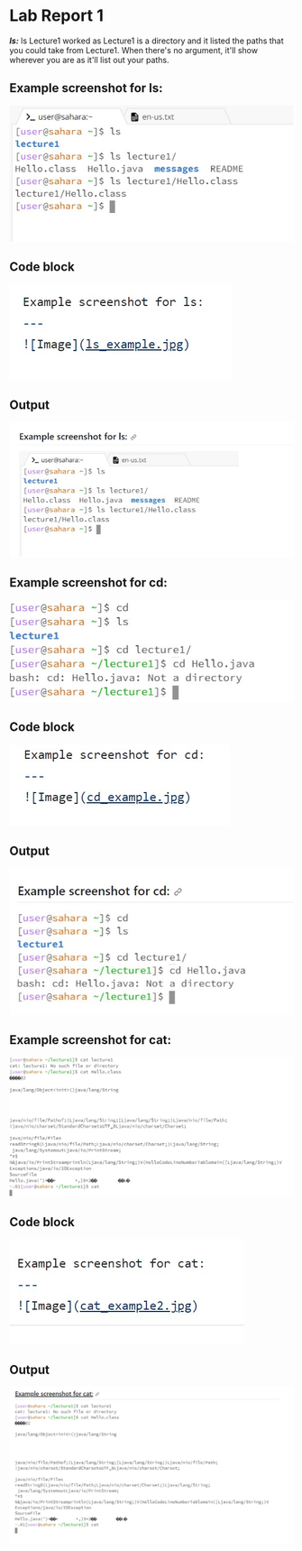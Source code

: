 # Lab Report 1

***ls:***
ls Lecture1 worked as Lecture1 is a directory and it listed the paths that you could take from Lecture1.
When there's no argument, it'll show wherever you are as it'll list out your paths. 


Example screenshot for ls:
---
![Image](ls_example.jpg)

Code block
---
![Image](ls_codeblock.jpg)

Output
---
![Image](ls_output.jpg)


Example screenshot for cd:
---
![Image](cd_example.jpg)

Code block
---
![Image](cd_codeblock.jpg)

Output
---
![Image](cd_output.jpg)

Example screenshot for cat:
---
![Image](cat_example2.jpg)

Code block
---
![Image](cat_codeblock.jpg)

Output
---
![Image](cat_output.jpg)
